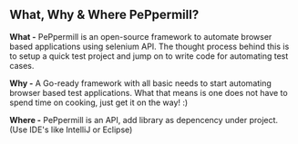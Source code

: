 ## What, Why & Where PePpermill?
**What -** PePpermill is an open-source framework to automate browser based applications using selenium API.
The thought process behind this is to setup a quick test project and jump on to write code for automating test cases.

**Why -** A Go-ready framework with all basic needs to start automating browser based test applications. What that means is one does not have to spend time on cooking, just get it on the way! :)

**Where -** PePpermill is an API, add library as depencency under project. (Use IDE's like IntelliJ or Eclipse)

